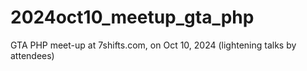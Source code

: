 # 2024oct10_meetup_gta_php
GTA PHP meet-up at 7shifts.com, on Oct 10, 2024 (lightening talks by attendees)
